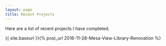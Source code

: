 ```yaml
---
layout: page
title: Recent Projects
---
```


Here are a list of recent projects I have completed.

{{ site.baseurl }}{% post_url 2016-11-28-Mesa-View-Library-Renovation %}
